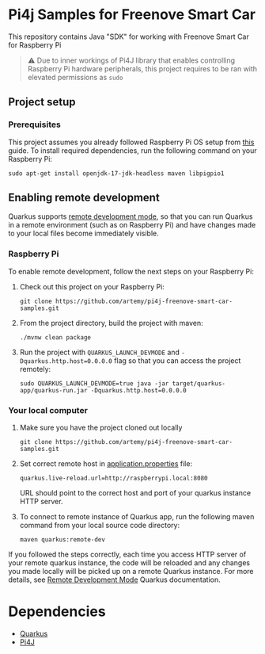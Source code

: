 # Pi4j Samples for Freenove Smart Car

This repository contains Java "SDK" for working with Freenove Smart Car for Raspberry Pi

> ⚠️ Due to inner workings of Pi4J library that enables controlling Raspberry Pi hardware peripherals, this project requires to be ran with elevated permissions as `sudo`

## Project setup

### Prerequisites

This project assumes you already followed Raspberry Pi OS setup from [this](https://github.com/artemy/Freenove_4WD_Smart_Car_Kit_for_Raspberry_Pi/blob/master/docs/INSTALLATION.md) guide.
To install required dependencies, run the following command on your Raspberry Pi:

```shell
sudo apt-get install openjdk-17-jdk-headless maven libpigpio1
```

## Enabling remote development

Quarkus supports [remote development mode](https://quarkus.io/guides/maven-tooling#remote-development-mode), so that you can run Quarkus in a remote environment (such as on Raspberry Pi) and have changes made to your local files become immediately visible.

### Raspberry Pi

To enable remote development, follow the next steps on your Raspberry Pi:

1. Check out this project on your Raspberry Pi:
   ```shell
   git clone https://github.com/artemy/pi4j-freenove-smart-car-samples.git
   ```
2. From the project directory, build the project with maven:
   ```shell
   ./mvnw clean package
   ```
3. Run the project with `QUARKUS_LAUNCH_DEVMODE` and `-Dquarkus.http.host=0.0.0.0` flag so that you can access the project remotely:
   ```shell
   sudo QUARKUS_LAUNCH_DEVMODE=true java -jar target/quarkus-app/quarkus-run.jar -Dquarkus.http.host=0.0.0.0
   ```

### Your local computer

1. Make sure you have the project cloned out locally
   ```shell
   git clone https://github.com/artemy/pi4j-freenove-smart-car-samples.git
   ```
2. Set correct remote host in [application.properties](src/main/resources/application.properties) file:
   ```properties
   quarkus.live-reload.url=http://raspberrypi.local:8080
   ```
   URL should point to the correct host and port of your quarkus instance HTTP server.
3. To connect to remote instance of Quarkus app, run the following maven command from your local source code directory:

   ```shell
   maven quarkus:remote-dev
   ```

If you followed the steps correctly, each time you access HTTP server of your remote quarkus instance, the code will be reloaded and any changes you made locally will be picked up on a remote Quarkus instance. For more details, see [Remote Development Mode](https://quarkus.io/guides/maven-tooling#remote-development-mode) Quarkus documentation.

# Dependencies

- [Quarkus](https://quarkus.io)
- [Pi4J](https://pi4j.com)
